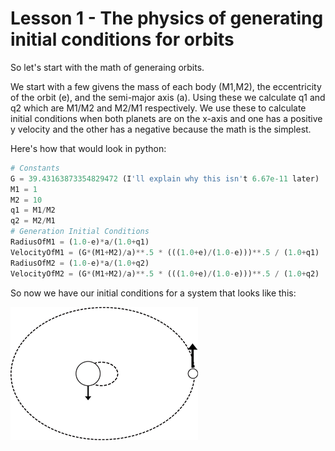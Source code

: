 # Lesson 1 - The physics of generating initial conditions for orbits

So let's start with the math of generaing orbits.

We start with a few givens the mass of each body (M1,M2), the eccentricity of the orbit (e), and the semi-major axis (a). Using these we calculate q1 and q2 which are M1/M2 and M2/M1 respectively. We use these to calculate initial conditions when both planets are on the x-axis and one has a positive y velocity and the other has a negative because the math is the simplest.

Here's how that would look in python:
```python
# Constants
G = 39.43163873354829472 (I'll explain why this isn't 6.67e-11 later)
M1 = 1
M2 = 10
q1 = M1/M2
q2 = M2/M1
# Generation Initial Conditions
RadiusOfM1 = (1.0-e)*a/(1.0+q1)
VelocityOfM1 = (G*(M1+M2)/a)**.5 * (((1.0+e)/(1.0-e)))**.5 / (1.0+q1)
RadiusOfM2 = (1.0-e)*a/(1.0+q2)
VelocityOfM2 = (G*(M1+M2)/a)**.5 * (((1.0+e)/(1.0-e)))**.5 / (1.0+q2)
```

So now we have our initial conditions for a system that looks like this:

![2bodyimage](https://raw.githubusercontent.com/UncleIroh/Learning-Rebound/master/2Body%20copy.png)
